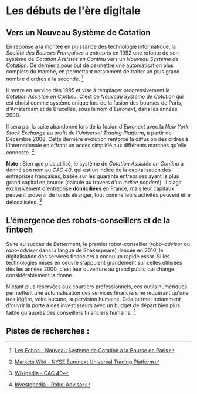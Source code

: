 # Les débuts de l'ère digitale

## Vers un Nouveau Système de Cotation

En réponse à la montée en puissance des technologie informatique, la *Société des Bourses Françaises* a entrepris en 1992 une refonte de son système de *Cotation Assistée en Continu* vers un *Nouveau Système de Cotation*. Ce dernier a pour but de permettre une automatisation plus complète du marché, en permettant notamment de traiter un plus grand nombre d'ordres à la seconde. [^1]

Il rentre en service dès 1995 et vise à remplacer progressivement la *Cotation Assistée en Continu*. C'est ce *Nouveau Système de Cotation* qui est choisi comme système unique lors de la fusion des bourses de Paris, d'Amsterdam et de Bruxelles, sous le nom d'*Euronext*, dans les années 2000.

Il sera par la suite abandonné lors de la fusion d'*Euronext* avec la *New York Stack Exchange* au profit de l'*Universal Trading Platform*, à partir de Décembre 2008. Cette dernière évolution renforce la diffusion des ordres à l'internationale en offrant un accès simplifié aux différents marchés qu'elle connecte. [^3]

**Note** : Bien que plus utilisé, le système de *Cotation Assistée en Continu* a donné son nom au *CAC 40*, qui est un indice de la capitalisation des entreprises françaises, basée sur les quarante entreprises ayant le plus grand capital en bourse (calculé au travers d'un *indice pondéré*). Il s'agit exclusivement d'entreprise **domiciliées** en France, mais leur capitaux peuvent provenir de fonds étranger, tout comme leurs activités peuvent être délocalisées. [^4]

[^1]: [Les Echos - Nouveau Système de Cotation à la Bourse de Paris](https://www.lesechos.fr/1995/04/nouveau-systeme-de-cotation-a-la-bourse-de-paris-854604)

[^2]: [Wikipédia - Nouveau Système de Cotation](https://fr.wikipedia.org/wiki/Nouveau_syst%C3%A8me_de_cotation)

[^3]: [Markets Wiki - NYSE Euronext Universal Trading Platform](http://marketswiki.com/wiki/NYSE_Euronext_Universal_Trading_Platform)

[^4]: [Wikipedia - CAC 40](https://en.wikipedia.org/wiki/CAC_40)

## L'émergence des robots-conseillers et de la fintech

Suite au succès de *Betterment*, le premier robot-conseiller (*robo-advisor* ou *robo-adviser* dans la langue de Shakespeare), lancée en 2010, le digitalisation des services financiers a connu un rapide essor. Si les technologies mises en oeuvre s'appuient grandement sur celles utilisées dès les années 2000, c'est leur ouverture au grand public qui change considérablement la donne.

N'étant plus réservées aux courtiers professionnels, ces outils numériques permettent une automatisation des services financiers ne requérant qu'une très légère, voire aucune, supervision humaine. Cela permet notamment d'ouvrir la porte à des investisseurs avec un budget de départ bien plus faible qu'auprès des conseillers financiers humains. [^5]

[^5]: [Investopedia - Robo-Advisor](https://www.investopedia.com/terms/r/roboadvisor-roboadviser.asp)

## Pistes de recherches :

[^8]: [Investopedia - How the internet have changed everything](https://www.investopedia.com/financial-edge/0212/how-the-internet-has-changed-investing.aspx)

[^7]: [Investopedia - Robots will manage over $1 Trillion Soon](https://www.investopedia.com/robots-will-manage-over-usd1-trillion-of-your-money-soon-get-used-to-it-4690219)